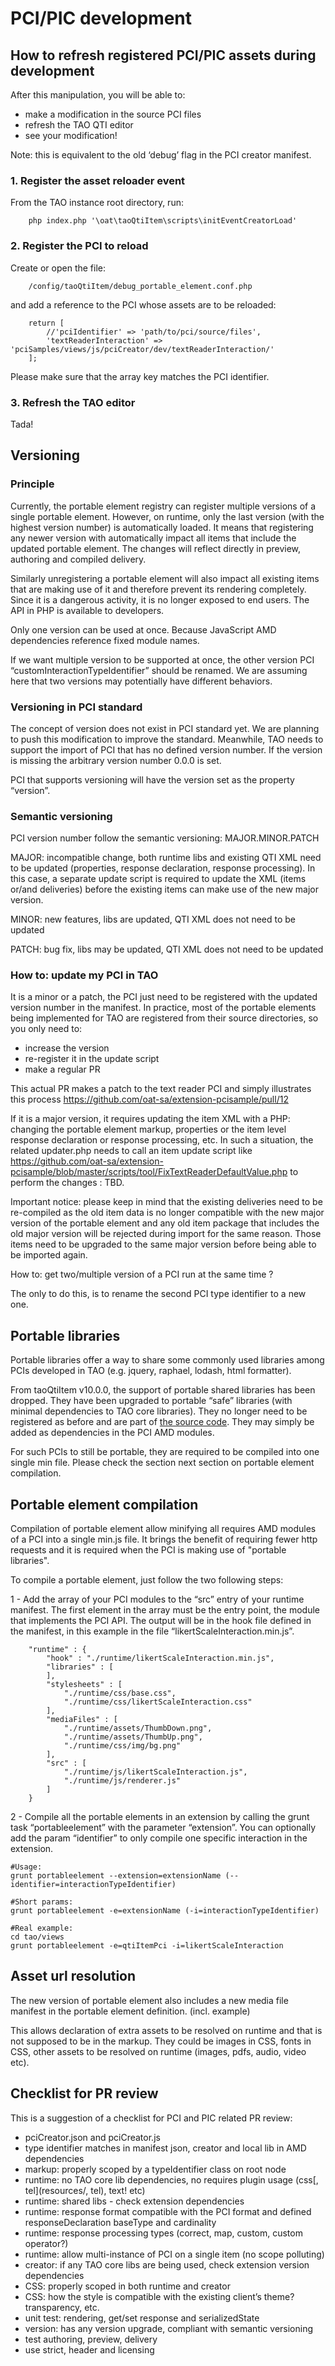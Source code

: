 <!--
created_at: '2016-09-21 14:53:47'
updated_at: '2016-11-02 10:42:37'
authors:
    - 'Somsack Sipasseuth'
tags: {  }
-->

PCI/PIC development
===================

How to refresh registered PCI/PIC assets during development
-----------------------------------------------------------

After this manipulation, you will be able to:

-   make a modification in the source PCI files
-   refresh the TAO QTI editor
-   see your modification!

Note: this is equivalent to the old ‘debug’ flag in the PCI creator manifest.

### 1. Register the asset reloader event

From the TAO instance root directory, run:

```
    php index.php '\oat\taoQtiItem\scripts\initEventCreatorLoad'
```

### 2. Register the PCI to reload

Create or open the file:

```
    /config/taoQtiItem/debug_portable_element.conf.php
```

and add a reference to the PCI whose assets are to be reloaded:

```
    return [
        //'pciIdentifier' => 'path/to/pci/source/files',
        'textReaderInteraction' => 'pciSamples/views/js/pciCreator/dev/textReaderInteraction/'
    ];
```

Please make sure that the array key matches the PCI identifier.

### 3. Refresh the TAO editor

Tada!

Versioning
-----------

### Principle

Currently, the portable element registry can register multiple versions of a single portable element. However, on runtime, only the last version (with the highest version number) is automatically loaded. It means that registering any newer version with automatically impact all items that include the updated portable element. The changes will reflect directly in preview, authoring and compiled delivery.

Similarly unregistering a portable element will also impact all existing items that are making use of it and therefore prevent its rendering completely. Since it is a dangerous activity, it is no longer exposed to end users. The API in PHP is available to developers.

Only one version can be used at once. Because JavaScript AMD dependencies reference fixed module names.

If we want multiple version to be supported at once, the other version PCI “customInteractionTypeIdentifier” should be renamed. We are assuming here that two versions may potentially have different behaviors.

### Versioning in PCI standard

The concept of version does not exist in PCI standard yet. We are planning to push this modification to improve the standard. Meanwhile, TAO needs to support the import of PCI that has no defined version number. If the version is missing the arbitrary version number 0.0.0 is set.

PCI that supports versioning will have the version set as the property “version”.

### Semantic versioning

PCI version number follow the semantic versioning: MAJOR.MINOR.PATCH

MAJOR: incompatible change, both runtime libs and existing QTI XML need to be updated (properties, response declaration, response processing). In this case, a separate update script is required to update the XML (items or/and deliveries) before the existing items can make use of the new major version.

MINOR: new features, libs are updated, QTI XML does not need to be updated

PATCH: bug fix, libs may be updated, QTI XML does not need to be updated

### How to: update my PCI in TAO

It is a minor or a patch, the PCI just need to be registered with the updated version number in the manifest. In practice, most of the portable elements being implemented for TAO are registered from their source directories, so you only need to:

- increase the version
- re-register it in the update script
- make a regular PR

This actual PR makes a patch to the text reader PCI and simply illustrates this process https://github.com/oat-sa/extension-pcisample/pull/12

If it is a major version, it requires updating the item XML with a PHP: changing the portable element markup, properties or the item level response declaration or response processing, etc. In such a situation, the related updater.php needs to call an item update script like https://github.com/oat-sa/extension-pcisample/blob/master/scripts/tool/FixTextReaderDefaultValue.php to perform the changes : TBD.

Important notice: please keep in mind that the existing deliveries need to be re-compiled as the old item data is no longer compatible with the new major version of the portable element and any old item package that includes the old major version will be rejected during import for the same reason. Those items need to be upgraded to the same major version before being able to be imported again.

How to: get two/multiple version of a PCI run at the same time ?

The only to do this, is to rename the second PCI type identifier to a new one.

Portable libraries
------------------
Portable libraries offer a way to share some commonly used libraries among PCIs developed in TAO (e.g. jquery, raphael, lodash, html formatter).

From taoQtiItem v10.0.0, the support of portable shared libraries has been dropped.
They have been upgraded to portable “safe” libraries (with minimal dependencies to TAO core libraries). They no longer need to be registered as before and are part of [the source code](https://github.com/oat-sa/extension-tao-itemqti/tree/develop/views/js/portableLib). They may simply be added as dependencies in the PCI AMD modules.

For such PCIs to still be portable, they are required to be compiled into one single min file.
Please check the section next section on portable element compilation.

Portable element compilation
----------------------------
Compilation of portable element allow minifying all requires AMD modules of a PCI into a single min.js file.
It brings the benefit of requiring fewer http requests and it is required when the PCI is making use of "portable libraries".

To compile a portable element, just follow the two following steps:

1 - Add the array of your PCI modules to the “src” entry of your runtime manifest. The first element in the array must be the entry point, the module that implements the PCI API. The output will be in the hook file defined in the manifest, in this example in the file “likertScaleInteraction.min.js”.

```
    "runtime" : {
        "hook" : "./runtime/likertScaleInteraction.min.js",
        "libraries" : [
        ],
        "stylesheets" : [
            "./runtime/css/base.css",
            "./runtime/css/likertScaleInteraction.css"
        ],
        "mediaFiles" : [
            "./runtime/assets/ThumbDown.png",
            "./runtime/assets/ThumbUp.png",
            "./runtime/css/img/bg.png"
        ],
        "src" : [
            "./runtime/js/likertScaleInteraction.js",
            "./runtime/js/renderer.js"
        ]
    }
```

2 - Compile all the portable elements in an extension by calling the grunt task “portableelement” with the parameter “extension”. You can optionally add the param “identifier” to only compile one specific interaction in the extension.

```
#Usage:
grunt portableelement --extension=extensionName (--identifier=interactionTypeIdentifier)

#Short params:
grunt portableelement -e=extensionName (-i=interactionTypeIdentifier)

#Real example:
cd tao/views
grunt portableelement -e=qtiItemPci -i=likertScaleInteraction
```

Asset url resolution
--------------------

The new version of portable element also includes a new media file manifest in the portable element definition. (incl. example)

This allows declaration of extra assets to be resolved on runtime and that is not supposed to be in the markup. They could be images in CSS, fonts in CSS, other assets to be resolved on runtime (images, pdfs, audio, video etc).

Checklist for PR review
-----------------------

This is a suggestion of a checklist for PCI and PIC related PR review:

-   pciCreator.json and pciCreator.js
-   type identifier matches in manifest json, creator and local lib in AMD dependencies
-   markup: properly scoped by a typeIdentifier class on root node
-   runtime: no TAO core lib dependencies, no requires plugin usage (css[, tel](resources/, tel), text! etc)
-   runtime: shared libs - check extension dependencies
-   runtime: response format compatible with the PCI format and defined responseDeclaration baseType and cardinality
-   runtime: response processing types (correct, map, custom, custom operator?)
-   runtime: allow multi-instance of PCI on a single item (no scope polluting)
-   creator: if any TAO core libs are being used, check extension version dependencies
-   CSS: properly scoped in both runtime and creator
-   CSS: how the style is compatible with the existing client’s theme? transparency, etc.
-   unit test: rendering, get/set response and serializedState
-   version: has any version upgrade, compliant with semantic versioning
-   test authoring, preview, delivery
-   use strict, header and licensing
